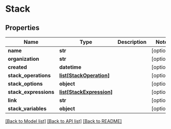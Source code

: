 # Stack

## Properties
Name | Type | Description | Notes
------------ | ------------- | ------------- | -------------
**name** | **str** |  | [optional] 
**organization** | **str** |  | [optional] 
**created** | **datetime** |  | [optional] 
**stack_operations** | [**list[StackOperation]**](StackOperation.md) |  | [optional] 
**stack_options** | **object** |  | [optional] 
**stack_expressions** | [**list[StackExpression]**](StackExpression.md) |  | [optional] 
**link** | **str** |  | [optional] 
**stack_variables** | **object** |  | [optional] 

[[Back to Model list]](../README.md#documentation-for-models) [[Back to API list]](../README.md#documentation-for-api-endpoints) [[Back to README]](../README.md)



